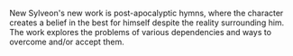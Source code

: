 New Sylveon's new work is post-apocalyptic hymns,
where the character creates a belief in the best for himself despite the reality surrounding him. 
The work explores the problems of various dependencies and ways to overcome and/or accept them.
